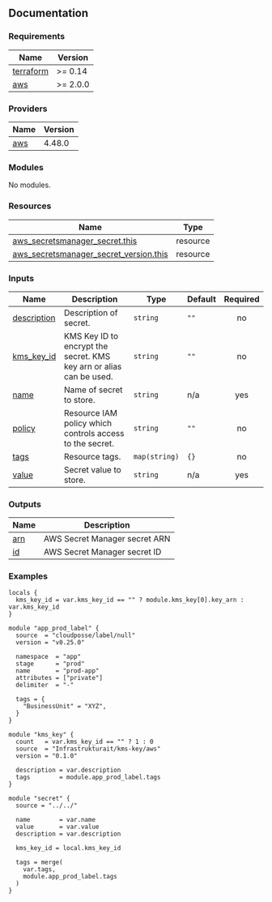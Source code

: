 <!-- BEGIN_TF_DOCS -->
## Documentation


### Requirements

| Name | Version |
|------|---------|
| <a name="requirement_terraform"></a> [terraform](#requirement\_terraform) | >= 0.14 |
| <a name="requirement_aws"></a> [aws](#requirement\_aws) | >= 2.0.0 |

### Providers

| Name | Version |
|------|---------|
| <a name="provider_aws"></a> [aws](#provider\_aws) | 4.48.0 |

### Modules

No modules.

### Resources

| Name | Type |
|------|------|
| [aws_secretsmanager_secret.this](https://registry.terraform.io/providers/hashicorp/aws/latest/docs/resources/secretsmanager_secret) | resource |
| [aws_secretsmanager_secret_version.this](https://registry.terraform.io/providers/hashicorp/aws/latest/docs/resources/secretsmanager_secret_version) | resource |

### Inputs

| Name | Description | Type | Default | Required |
|------|-------------|------|---------|:--------:|
| <a name="input_description"></a> [description](#input\_description) | Description  of secret. | `string` | `""` | no |
| <a name="input_kms_key_id"></a> [kms\_key\_id](#input\_kms\_key\_id) | KMS Key ID to encrypt the secret. KMS key arn or alias can be used. | `string` | `""` | no |
| <a name="input_name"></a> [name](#input\_name) | Name of secret to store. | `string` | n/a | yes |
| <a name="input_policy"></a> [policy](#input\_policy) | Resource IAM policy which controls access to the secret. | `string` | `""` | no |
| <a name="input_tags"></a> [tags](#input\_tags) | Resource tags. | `map(string)` | `{}` | no |
| <a name="input_value"></a> [value](#input\_value) | Secret value to store. | `string` | n/a | yes |

### Outputs

| Name | Description |
|------|-------------|
| <a name="output_arn"></a> [arn](#output\_arn) | AWS Secret Manager secret ARN |
| <a name="output_id"></a> [id](#output\_id) | AWS Secret Manager secret ID |

### Examples

```hcl
locals {
  kms_key_id = var.kms_key_id == "" ? module.kms_key[0].key_arn : var.kms_key_id
}

module "app_prod_label" {
  source  = "cloudposse/label/null"
  version = "v0.25.0"

  namespace  = "app"
  stage      = "prod"
  name       = "prod-app"
  attributes = ["private"]
  delimiter  = "-"

  tags = {
    "BusinessUnit" = "XYZ",
  }
}

module "kms_key" {
  count   = var.kms_key_id == "" ? 1 : 0
  source  = "Infrastrukturait/kms-key/aws"
  version = "0.1.0"

  description = var.description
  tags        = module.app_prod_label.tags
}

module "secret" {
  source = "../../"

  name        = var.name
  value       = var.value
  description = var.description

  kms_key_id = local.kms_key_id

  tags = merge(
    var.tags,
    module.app_prod_label.tags
  )
}
```

<!-- END_TF_DOCS -->

